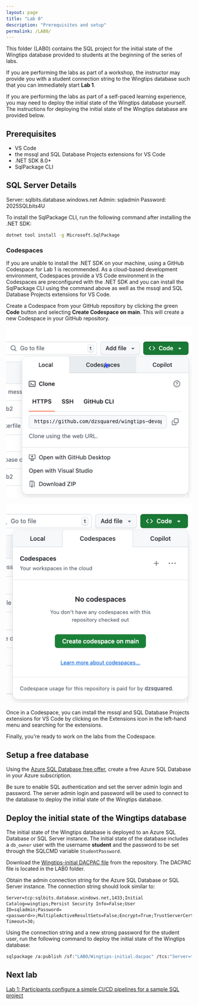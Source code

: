 ```yaml
---
layout: page
title: "Lab 0"
description: "Prerequisites and setup"
permalink: /LAB0/
---
```


This folder (LAB0) contains the SQL project for the initial state of the Wingtips database provided to students at the beginning of the series of labs. 

If you are performing the labs as part of a workshop, the instructor may provide you with a student connection string to the Wingtips database such that you can immediately start **Lab 1**.

If you are performing the labs as part of a self-paced learning experience, you may need to deploy the initial state of the Wingtips database yourself. The instructions for deploying the initial state of the Wingtips database are provided below.

## Prerequisites

- VS Code
- the mssql and SQL Database Projects extensions for VS Code
- .NET SDK 8.0+
- SqlPackage CLI

## SQL Server Details

Server:      sqlbits.database.windows.net
Admin:       sqladmin
Password:    2025SQLbits4U

To install the SqlPackage CLI, run the following command after installing the .NET SDK:

```bash
dotnet tool install -g Microsoft.SqlPackage
```

### Codespaces

If you are unable to install the .NET SDK on your machine, using a GitHub Codespace for Lab 1 is recommended. As a cloud-based development environment, Codespaces provide a VS Code environment in the  Codespaces are preconfigured with the .NET SDK and you can install the SqlPackage CLI using the command above as well as the mssql and SQL Database Projects extensions for VS Code.

Create a Codespace from your GitHub repository by clicking the green **Code** button and selecting **Create Codespace on main**. This will create a new Codespace in your GitHub repository.

![Codespace](./images/codespaces-github.png)

![Codespace](./images/codespaces-main.png)

Once in a Codespace, you can install the mssql and SQL Database Projects extensions for VS Code by clicking on the Extensions icon in the left-hand menu and searching for the extensions.

Finally, you're ready to work on the labs from the Codespace.

## Setup a free database

Using the [Azure SQL Database free offer](https://learn.microsoft.com/en-us/azure/azure-sql/database/free-offer), create a free Azure SQL Database in your Azure subscription.

Be sure to enable SQL authentication and set the server admin login and password. The server admin login and password will be used to connect to the database to deploy the initial state of the Wingtips database.

## Deploy the initial state of the Wingtips database

The initial state of the Wingtips database is deployed to an Azure SQL Database or SQL Server instance. The initial state of the database includes a `db_owner` user with the username **student** and the password to be set through the SQLCMD variable `StudentPassword`.

Download the [Wingtips-initial DACPAC file](Wingtips-initial.dacpac) from the repository. The DACPAC file is located in the LAB0 folder.

Obtain the admin connection string for the Azure SQL Database or SQL Server instance. The connection string should look similar to:

```text
Server=tcp:sqlbits.database.windows.net,1433;Initial Catalog=wingtips;Persist Security Info=False;User ID=sqladmin;Password=<password>>;MultipleActiveResultSets=False;Encrypt=True;TrustServerCertificate=False;Connection Timeout=30;
```

Using the connection string and a new strong password for the student user, run the following command to deploy the initial state of the Wingtips database:

```bash
sqlpackage /a:publish /sf:"LAB0/Wingtips-initial.dacpac" /tcs:"Server=tcp:sqlbits.database.windows.net,1433;Initial Catalog=<your wingtips db name>>;Persist Security Info=False;User ID=sqladmin;Password=<password>>;MultipleActiveResultSets=False;Encrypt=True;TrustServerCertificate=False;Connection Timeout=30;" /v:StudentPassword=<new student password>>
```

## Next lab

[Lab  1: Participants configure a simple CI/CD pipelines for a sample SQL project](/LAB1/)
